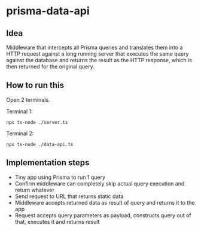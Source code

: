 # prisma-data-api

## Idea

Middleware that intercepts all Prisma queries and translates them into a HTTP request against a long running server that executes the same query against the database and returns the result as the HTTP response, which is then returned for the original query.

## How to run this

Open 2 terminals.

Terminal 1:
```
npx ts-node ./server.ts
```

Terminal 2:
```
npx ts-node ./data-api.ts
```

## Implementation steps

- Tiny app using Prisma to run 1 query
- Confirm middleware can completely skip actual query execution and return whatever
- Send request to URL that returns static data
- Middleware accepts returned data as result of query and returns it to the app
- Request accepts query parameters as payload, constructs query out of that, executes it and returns result
